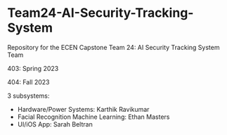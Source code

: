 # Team24-AI-Security-Tracking-System
Repository for the ECEN Capstone Team 24: AI Security Tracking System Team

403: Spring 2023

404: Fall 2023


3 subsystems:
- Hardware/Power Systems: Karthik Ravikumar
- Facial Recognition Machine Learning: Ethan Masters
- UI/iOS App: Sarah Beltran
